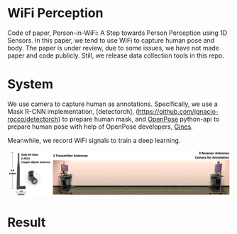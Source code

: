 # WiFi Perception
Code of paper, Person-in-WiFi: A Step towards Person Perception using 1D Sensors. In this paper, we tend to use WiFi to capture human pose and body. The paper is under review, due to some issues, we have not made paper and code publicly. Still, we release data collection tools in this repo.

# System
We use camera to capture human as annotations. Specifically, we use a Mask R-CNN implementation, [detectorch], (https://github.com/ignacio-rocco/detectorch) to prepare human mask, and [OpenPose](https://github.com/CMU-Perceptual-Computing-Lab/openpose) python-api to prepare human pose with help of OpenPose developers, [Gines](https://github.com/gineshidalgo99).  

Meanwhile, we record WiFi signals to train a deep learning.

![system](figs/systems.png)
# Result
